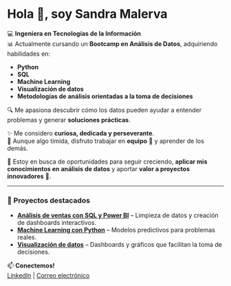 # Hola 👋, soy Sandra Malerva

💻 **Ingeniera en Tecnologías de la Información**  
📊 Actualmente cursando un **Bootcamp en Análisis de Datos**, adquiriendo habilidades en:  
- **Python**  
- **SQL**  
- **Machine Learning**  
- **Visualización de datos**  
- **Metodologías de análisis orientadas a la toma de decisiones**  

🔍 Me apasiona descubrir cómo los datos pueden ayudar a entender problemas y generar **soluciones prácticas**.  

✨ Me considero **curiosa, dedicada y perseverante**.  
🙈 Aunque algo tímida, disfruto trabajar en **equipo** 🤝 y aprender de los demás.  

🌱 Estoy en busca de oportunidades para seguir creciendo, **aplicar mis conocimientos en análisis de datos** y aportar **valor a proyectos innovadores** 🚀.

---

### 🚀 Proyectos destacados
- **[Análisis de ventas con SQL y Power BI](#)** – Limpieza de datos y creación de dashboards interactivos.  
- **[Machine Learning con Python](#)** – Modelos predictivos para problemas reales.  
- **[Visualización de datos](#)** – Dashboards y gráficos que facilitan la toma de decisiones.  

📫 **Conectemos!**  
[LinkedIn](#) | [Correo electrónico](mailto:tucorreo@ejemplo.com)


<!--
**SandraMalerva/SandraMalerva** is a ✨ _special_ ✨ repository because its `README.md` (this file) appears on your GitHub profile.

Here are some ideas to get you started:

- 🔭 I’m currently working on ...
- 🌱 I’m currently learning ...
- 👯 I’m looking to collaborate on ...
- 🤔 I’m looking for help with ...
- 💬 Ask me about ...
- 📫 How to reach me: ...
- 😄 Pronouns: ...
- ⚡ Fun fact: ...
-->
